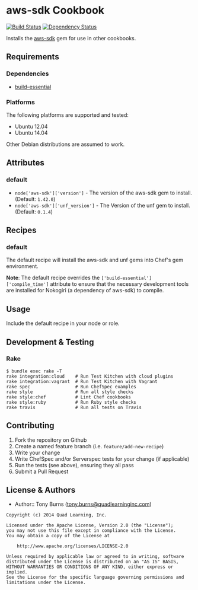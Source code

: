 # aws-sdk Cookbook

[![Build Status](https://travis-ci.org/americanhonors-cookbooks/aws-sdk.svg?branch=master)][build-status]
[![Dependency Status](https://gemnasium.com/americanhonors-cookbooks/aws-sdk.svg)][dependency-status]

Installs the [aws-sdk][aws-sdk-gem] gem for use in other cookbooks.

## Requirements

### Dependencies

* [build-essential](https://github.com/opscode-cookbooks/build-essential)

### Platforms

The following platforms are supported and tested:

* Ubuntu 12.04
* Ubuntu 14.04

Other Debian distributions are assumed to work.

## Attributes

### default

* `node['aws-sdk']['version']` - The version of the aws-sdk gem to install. (Default: `1.42.0`)
* `node['aws-sdk']['unf_version']` - The Version of the unf gem to install. (Default: `0.1.4`)

## Recipes

### default

The default recipe will install the aws-sdk and unf gems into Chef's gem environment.

**Note**: The default recipe overrides the `['build-essential']['compile_time']` attribute to ensure that the necessary development tools are installed for Nokogiri (a dependency of aws-sdk) to compile.

## Usage

Include the default recipe in your node or role.

## Development & Testing

### Rake

    $ bundle exec rake -T
    rake integration:cloud    # Run Test Kitchen with cloud plugins
    rake integration:vagrant  # Run Test Kitchen with Vagrant
    rake spec                 # Run ChefSpec examples
    rake style                # Run all style checks
    rake style:chef           # Lint Chef cookbooks
    rake style:ruby           # Run Ruby style checks
    rake travis               # Run all tests on Travis

## Contributing

1. Fork the repository on Github
2. Create a named feature branch (i.e. `feature/add-new-recipe`)
3. Write your change
4. Write ChefSpec and/or Serverspec tests for your change (if applicable)
5. Run the tests (see above), ensuring they all pass
6. Submit a Pull Request

## License & Authors

* Author:: Tony Burns (<tony.burns@quadlearninginc.com>)

```text
Copyright (c) 2014 Quad Learning, Inc.

Licensed under the Apache License, Version 2.0 (the "License");
you may not use this file except in compliance with the License.
You may obtain a copy of the License at

    http://www.apache.org/licenses/LICENSE-2.0

Unless required by applicable law or agreed to in writing, software
distributed under the License is distributed on an "AS IS" BASIS,
WITHOUT WARRANTIES OR CONDITIONS OF ANY KIND, either express or implied.
See the License for the specific language governing permissions and
limitations under the License.
```

[build-status]: https://travis-ci.org/americanhonors-cookbooks/aws-sdk
[dependency-status]: https://gemnasium.com/americanhonors-cookbooks/aws-sdk
[aws-sdk-gem]: https://aws.amazon.com/sdkforruby/
[opscode-cookbooks]: https://github.com/opscode-cookbooks
